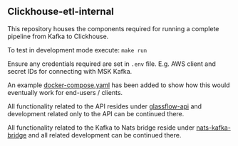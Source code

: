 ## Clickhouse-etl-internal

This repository houses the components required for running a complete pipeline
from Kafka to Clickhouse.

To test in development mode execute:
`make run`

Ensure any credentials required are set in `.env` file. E.g. AWS client and secret IDs for connecting with MSK Kafka.

An example [docker-compose.yaml](./docker-compose.yaml) has been added to show how this would eventually work for end-users / clients.

All functionality related to the API resides under [glassflow-api](./glassflow-api) and development related only to the API can be continued there.

All functionality related to the Kafka to Nats bridge reside under [nats-kafka-bridge](./nats-kafka-bridge) and all related development can be continued there.
